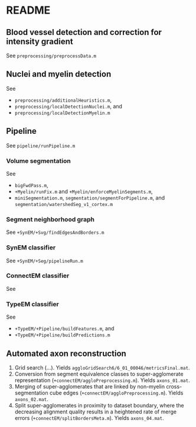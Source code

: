 # README

## Blood vessel detection and correction for intensity gradient
See `preprocessing/preprocessData.m`

## Nuclei and myelin detection
See
* `preprocessing/additionalHeuristics.m`,
* `preprocessing/localDetectionNuclei.m`, and
* `preprocessing/localDetectionMyelin.m`

## Pipeline

See `pipeline/runPipeline.m`

### Volume segmentation
See
* `bigFwdPass.m`,
* `+Myelin/runFix.m` and `+Myelin/enforceMyelinSegments.m`,
* `miniSegmentation.m`, `segmentation/segmentForPipeline.m`, and `segmentation/watershedSeg_v1_cortex.m`

### Segment neighborhood graph
See `+SynEM/+Svg/findEdgesAndBorders.m`

### SynEM classifier
See `+SynEM/+Seg/pipelineRun.m`

### ConnectEM classifier
See

### TypeEM classifier
See
* `+TypeEM/+Pipeline/buildFeatures.m`, and
* `+TypeEM/+Pipeline/buildPredictions.m`

## Automated axon reconstruction
1. Grid search (...). Yields `aggloGridSearch6/6_01_00046/metricsFinal.mat`.
2. Conversion from segment equivalence classes to super-agglomerate
   representation (`+connectEM/aggloPreprocessing.m`). Yields
   `axons_01.mat`.
3. Merging of super-agglomerates that are linked by non-myelin
   cross-segmentation cube edges (`+connectEM/aggloPreprocessing.m`).
   Yields `axons_02.mat`.
4. Split super-agglomerates in proximity to dataset boundary, where
   the decreasing alignment quality results in a heightened rate of
   merge errors (`+connectEM/splitBordersMeta.m`). Yields
   `axons_04.mat`.
